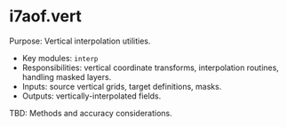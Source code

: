 # i7aof.vert

Purpose: Vertical interpolation utilities.

- Key modules: `interp`
- Responsibilities: vertical coordinate transforms, interpolation routines, handling masked layers.
- Inputs: source vertical grids, target definitions, masks.
- Outputs: vertically-interpolated fields.

TBD: Methods and accuracy considerations.
